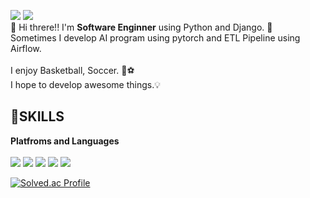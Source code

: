 <a href="https://velog.io/@leecw4u"><img src="https://img.shields.io/badge/Blog-20C997?style=flat-square&logo=velog&logoColor=white"/></a>
<img src="https://img.shields.io/badge/leecw94u@gmail.com-EA4335?style=flat-square&logo=gmail&logoColor=white"/>
<br/>
👋 Hi threre!! I'm **Software Enginner** using Python and Django. 🚀
<br/>
Sometimes I develop AI program using pytorch and ETL Pipeline using Airflow.
<br/><br/>
I enjoy Basketball, Soccer. 🏀⚽️
<br/>
I hope to develop awesome things.💡

## 💪SKILLS
**Platfroms and Languages**
<br/><br/>
<img src="https://img.shields.io/badge/Python-3776AB?style=flat-square&logo=python&logoColor=white"/> <!--Python-->
<img src="https://img.shields.io/badge/C++-00599C?style=flat-square&logo=cplusplus&logoColor=white"/> <!--C++-->
<img src="https://img.shields.io/badge/MySQL-4479A1?style=flat-square&logo=mysql&logoColor=white"/> <!--MySQL-->
<img src="https://img.shields.io/badge/MongoDB-47A248?style=flat-square&logo=mongodb&logoColor=white"/>
<img src="https://img.shields.io/badge/Django-092E20?style=flat-square&logo=django&logoColor=white"/>


[![Solved.ac Profile](http://mazassumnida.wtf/api/v2/generate_badge?boj=leecw4u)](https://solved.ac/leecw4u/)
